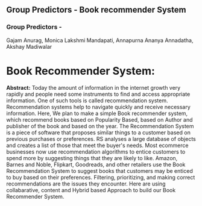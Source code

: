 ## Group Predictors - Book recommender System 
### Group Predictors - 
Gajam Anurag, 
Monica Lakshmi Mandapati,
Annapurna Ananya Annadatha,
Akshay Madiwalar

# Book Recommender System: 

**Abstract:** Today the amount of information in the internet growth very rapidly and people need some instruments to find and access appropriate information. One of such tools is called recommendation system. Recommendation systems help to navigate quickly and receive necessary information. Here, We plan to make a simple Book recommender system, which recommend books based on Popularity Based, based on Author and publisher of the book and based on the year. The Recommendation System is a piece of software that proposes similar things to a customer based on previous purchases or preferences. RS analyses a large database of objects and creates a list of those that meet the buyer's needs. Most ecommerce businesses now use recommendation algorithms to entice customers to spend more by suggesting things that they are likely to like. Amazon, Barnes and Noble, Flipkart, Goodreads, and other retailers use the Book Recommendation System to suggest books that customers may be enticed to buy based on their preferences. Filtering, prioritizing, and making correct recommendations are the issues they encounter. Here are using collabarative, content and Hybrid based Approach to build our Book Recommender System.
